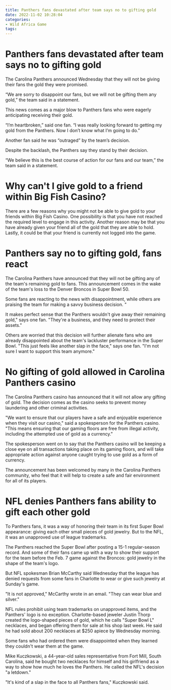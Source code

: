 ```yaml
---
title: Panthers fans devastated after team says no to gifting gold
date: 2022-11-02 10:28:04
categories:
- Wild Africa Game
tags:
---
```



#  Panthers fans devastated after team says no to gifting gold

The Carolina Panthers announced Wednesday that they will not be giving their fans the gold they were promised.

“We are sorry to disappoint our fans, but we will not be gifting them any gold,” the team said in a statement.

This news comes as a major blow to Panthers fans who were eagerly anticipating receiving their gold.

“I’m heartbroken,” said one fan. “I was really looking forward to getting my gold from the Panthers. Now I don’t know what I’m going to do.”

Another fan said he was “outraged” by the team’s decision.

Despite the backlash, the Panthers say they stand by their decision.

“We believe this is the best course of action for our fans and our team,” the team said in a statement.

#  Why can't I give gold to a friend within Big Fish Casino?

There are a few reasons why you might not be able to give gold to your friends within Big Fish Casino. One possibility is that you have not reached the required level to engage in this activity. Another reason may be that you have already given your friend all of the gold that they are able to hold. Lastly, it could be that your friend is currently not logged into the game.

#  Panthers say no to gifting gold, fans react

The Carolina Panthers have announced that they will not be gifting any of the team's remaining gold to fans. This announcement comes in the wake of the team's loss to the Denver Broncos in Super Bowl 50.

Some fans are reacting to the news with disappointment, while others are praising the team for making a savvy business decision. "

It makes perfect sense that the Panthers wouldn't give away their remaining gold," says one fan. "They're a business, and they need to protect their assets."

Others are worried that this decision will further alienate fans who are already disappointed about the team's lackluster performance in the Super Bowl. "This just feels like another slap in the face," says one fan. "I'm not sure I want to support this team anymore."

#  No gifting of gold allowed in Carolina Panthers casino

The Carolina Panthers casino has announced that it will not allow any gifting of gold. The decision comes as the casino seeks to prevent money laundering and other criminal activities.

"We want to ensure that our players have a safe and enjoyable experience when they visit our casino," said a spokesperson for the Panthers casino. "This means ensuring that our gaming floors are free from illegal activity, including the attempted use of gold as a currency."

The spokesperson went on to say that the Panthers casino will be keeping a close eye on all transactions taking place on its gaming floors, and will take appropriate action against anyone caught trying to use gold as a form of currency.

The announcement has been welcomed by many in the Carolina Panthers community, who feel that it will help to create a safe and fair environment for all of its players.

#  NFL denies Panthers fans ability to gift each other gold

To Panthers fans, it was a way of honoring their team in its first Super Bowl appearance: giving each other small pieces of gold jewelry. But to the NFL, it was an unapproved use of league trademarks.

The Panthers reached the Super Bowl after posting a 15-1 regular-season record. And some of their fans came up with a way to show their support for the team before the Feb. 7 game against the Broncos: gold jewelry in the shape of the team's logo.

But NFL spokesman Brian McCarthy said Wednesday that the league has denied requests from some fans in Charlotte to wear or give such jewelry at Sunday's game.

"It is not approved," McCarthy wrote in an email. "They can wear blue and silver."

NFL rules prohibit using team trademarks on unapproved items, and the Panthers' logo is no exception. Charlotte-based jeweler Justin Thorp created the logo­-shaped pieces of gold, which he calls "Super Bowl L" necklaces, and began offering them for sale at his shop last week. He said he had sold about 200 necklaces at $250 apiece by Wednesday morning.

Some fans who had ordered them were disappointed when they learned they couldn't wear them at the game.

Mike Kuczkowski, a 44-year-old sales representative from Fort Mill, South Carolina, said he bought two necklaces for himself and his girlfriend as a way to show how much he loves the Panthers. He called the NFL's decision "a letdown."

"It's kind of a slap in the face to all Panthers fans," Kuczkowski said.